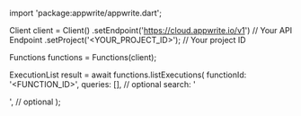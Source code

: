 import 'package:appwrite/appwrite.dart';

Client client = Client()
    .setEndpoint('https://cloud.appwrite.io/v1') // Your API Endpoint
    .setProject('&lt;YOUR_PROJECT_ID&gt;'); // Your project ID

Functions functions = Functions(client);

ExecutionList result = await functions.listExecutions(
    functionId: '<FUNCTION_ID>',
    queries: [], // optional
    search: '<SEARCH>', // optional
);
